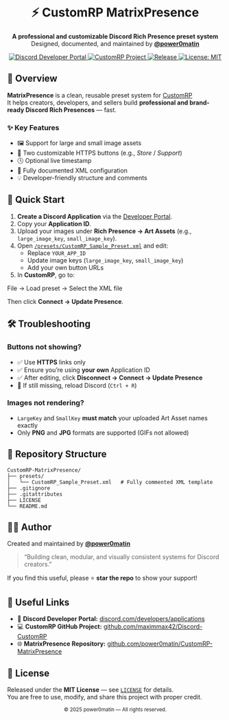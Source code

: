 <!-- PROJECT HEADER -->
<h1 align="center">⚡ CustomRP MatrixPresence</h1>

<p align="center">
  <strong>A professional and customizable Discord Rich Presence preset system</strong><br>
  Designed, documented, and maintained by <a href="https://github.com/power0matin"><strong>@power0matin</strong></a>
</p>

<p align="center">
  <a href="https://discord.com/developers/applications/">
    <img alt="Discord Developer Portal" src="https://img.shields.io/badge/Discord-Developer%20Portal-5865F2?logo=discord&logoColor=white&style=for-the-badge">
  </a>
  <a href="https://github.com/maximmax42/Discord-CustomRP">
    <img alt="CustomRP Project" src="https://img.shields.io/badge/CustomRP-Project-000000?logo=github&logoColor=white&style=for-the-badge">
  </a>
  <a href="https://github.com/power0matin/CustomRP-MatrixPresence/releases">
    <img alt="Release" src="https://img.shields.io/github/v/release/power0matin/CustomRP-MatrixPresence?style=for-the-badge&color=brightgreen">
  </a>
  <a href="LICENSE">
    <img alt="License: MIT" src="https://img.shields.io/badge/License-MIT-green.svg?style=for-the-badge">
  </a>
</p>

## 🧩 Overview

**MatrixPresence** is a clean, reusable preset system for [CustomRP](https://github.com/maximmax42/Discord-CustomRP)  
It helps creators, developers, and sellers build **professional and brand-ready Discord Rich Presences** — fast.

### ✨ Key Features

- 🖼️ Support for large and small image assets
- 🔗 Two customizable HTTPS buttons (e.g., _Store_ / _Support_)
- 🕓 Optional live timestamp
- 🧾 Fully documented XML configuration
- 💡 Developer-friendly structure and comments

## 🚀 Quick Start

1. **Create a Discord Application** via the [Developer Portal](https://discord.com/developers/applications/).
2. Copy your **Application ID**.
3. Upload your images under **Rich Presence → Art Assets** (e.g., `large_image_key`, `small_image_key`).
4. Open [`/presets/CustomRP_Sample_Preset.xml`](presets/CustomRP_Sample_Preset.xml) and edit:
   - Replace `YOUR_APP_ID`
   - Update image keys (`large_image_key`, `small_image_key`)
   - Add your own button URLs
5. In **CustomRP**, go to:

File → Load preset → Select the XML file

Then click **Connect → Update Presence**.

## 🛠️ Troubleshooting

### Buttons not showing?

- ✅ Use **HTTPS** links only
- ✅ Ensure you’re using **your own** Application ID
- ✅ After editing, click **Disconnect → Connect → Update Presence**
- 🔄 If still missing, reload Discord (`Ctrl + R`)

### Images not rendering?

- `LargeKey` and `SmallKey` **must match** your uploaded Art Asset names exactly
- Only **PNG** and **JPG** formats are supported (GIFs not allowed)

## 📂 Repository Structure

```
CustomRP-MatrixPresence/
├── presets/
│   └── CustomRP_Sample_Preset.xml   # Fully commented XML template
├── .gitignore
├── .gitattributes
├── LICENSE
└── README.md
```

## 👨‍💻 Author

Created and maintained by [**@power0matin**](https://github.com/power0matin)

> “Building clean, modular, and visually consistent systems for Discord creators.”

If you find this useful, please ⭐ **star the repo** to show your support!

## 🔗 Useful Links

- 🧭 **Discord Developer Portal:** [discord.com/developers/applications](https://discord.com/developers/applications/)
- 💻 **CustomRP GitHub Project:** [github.com/maximmax42/Discord-CustomRP](https://github.com/maximmax42/Discord-CustomRP)
- 🌐 **MatrixPresence Repository:** [github.com/power0matin/CustomRP-MatrixPresence](https://github.com/power0matin/CustomRP-MatrixPresence)

## 📄 License

Released under the **MIT License** — see [`LICENSE`](LICENSE) for details.  
You are free to use, modify, and share this project with proper credit.

<p align="center">
  <sub>© 2025 power0matin — All rights reserved.</sub>
</p>

